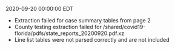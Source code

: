 2020-09-20 00:00:00 EDT


- Extraction failed for case summary tables from page 2
- County testing extraction failed for /shared/covid19-florida/pdfs/state_reports_20200920.pdf.xz
- Line list tables were not parsed correctly and are not included
